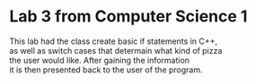 # Lab 3 from Computer Science 1
This lab had the class create basic if statements in C++,<br/>
as well as switch cases that determain what kind of pizza<br/>
the user would like.  After gaining the information<br/>
it is then presented back to the user of the program.
